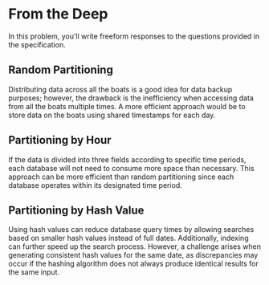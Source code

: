 # From the Deep

In this problem, you'll write freeform responses to the questions provided in the specification.

## Random Partitioning

Distributing data across all the boats is a good idea for data backup purposes; however, the drawback is the inefficiency when accessing data from all the boats multiple times. A more efficient approach would be to store data on the boats using shared timestamps for each day.

## Partitioning by Hour

If the data is divided into three fields according to specific time periods, each database will not need to consume more space than necessary. This approach can be more efficient than random partitioning since each database operates within its designated time period.

## Partitioning by Hash Value

Using hash values can reduce database query times by allowing searches based on smaller hash values instead of full dates. Additionally, indexing can further speed up the search process. However, a challenge arises when generating consistent hash values for the same date, as discrepancies may occur if the hashing algorithm does not always produce identical results for the same input.
